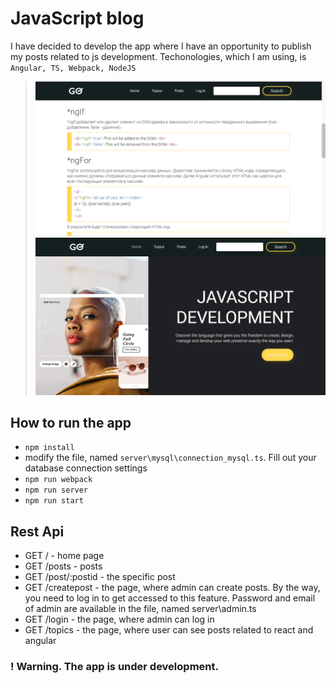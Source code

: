 # JavaScript blog
I have decided to develop the app where I have an opportunity to publish my posts related to js development. Techonologies, which I am using, is `Angular, TS, Webpack, NodeJS`

> ![home](./screenshots/screen1.png)
> ![posts](./screenshots/screen3.png)

## How to run the app
* `npm install`
*  modify the file, named `server\mysql\connection_mysql.ts`. Fill out your database connection settings
* `npm run webpack` 
* `npm run server`
* `npm run start`

## Rest Api
* GET / - home page
* GET /posts - posts
* GET /post/:postid -  the specific post
* GET /createpost - the page, where admin can create posts. By the way, you need to log in to get accessed to this feature. Password and email of admin are available in the file, named server\admin.ts
* GET /login - the page, where admin can log in
* GET /topics - the page, where user can see posts related to react and angular

### ! Warning. The app is under development.
